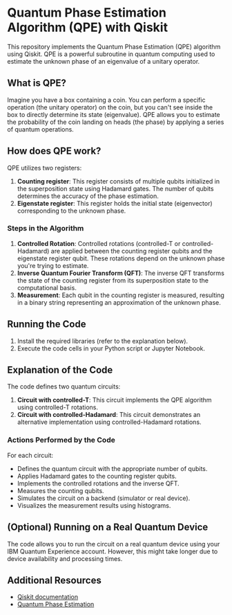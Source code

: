 # Quantum Phase Estimation Algorithm (QPE) with Qiskit

This repository implements the Quantum Phase Estimation (QPE) algorithm using Qiskit. QPE is a powerful subroutine in quantum computing used to estimate the unknown phase of an eigenvalue of a unitary operator.

## What is QPE?

Imagine you have a box containing a coin. You can perform a specific operation (the unitary operator) on the coin, but you can't see inside the box to directly determine its state (eigenvalue). QPE allows you to estimate the probability of the coin landing on heads (the phase) by applying a series of quantum operations.

## How does QPE work?

QPE utilizes two registers:

1. **Counting register**: This register consists of multiple qubits initialized in the superposition state using Hadamard gates. The number of qubits determines the accuracy of the phase estimation.
2. **Eigenstate register**: This register holds the initial state (eigenvector) corresponding to the unknown phase.

### Steps in the Algorithm

1. **Controlled Rotation**: Controlled rotations (controlled-T or controlled-Hadamard) are applied between the counting register qubits and the eigenstate register qubit. These rotations depend on the unknown phase you're trying to estimate.
2. **Inverse Quantum Fourier Transform (QFT)**: The inverse QFT transforms the state of the counting register from its superposition state to the computational basis.
3. **Measurement**: Each qubit in the counting register is measured, resulting in a binary string representing an approximation of the unknown phase.

## Running the Code

1. Install the required libraries (refer to the explanation below).
2. Execute the code cells in your Python script or Jupyter Notebook.

## Explanation of the Code

The code defines two quantum circuits:

1. **Circuit with controlled-T**: This circuit implements the QPE algorithm using controlled-T rotations.
2. **Circuit with controlled-Hadamard**: This circuit demonstrates an alternative implementation using controlled-Hadamard rotations.

### Actions Performed by the Code

For each circuit:

- Defines the quantum circuit with the appropriate number of qubits.
- Applies Hadamard gates to the counting register qubits.
- Implements the controlled rotations and the inverse QFT.
- Measures the counting qubits.
- Simulates the circuit on a backend (simulator or real device).
- Visualizes the measurement results using histograms.

## (Optional) Running on a Real Quantum Device

The code allows you to run the circuit on a real quantum device using your IBM Quantum Experience account. However, this might take longer due to device availability and processing times.

## Additional Resources

- [Qiskit documentation](https://www.ibm.com/quantum)
- [Quantum Phase Estimation](https://en.wikipedia.org/wiki/Quantum_phase_estimation_algorithm)

